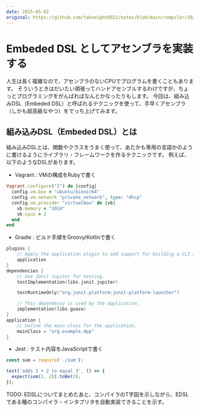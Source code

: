```yaml
---
date: 2025-05-02
original: https://github.com/takoeight0821/notes/blob/main/compiler/2025-05-02-assembly-as-embeded-dsl.md
---
```

# Embeded DSL としてアセンブラを実装する

人生は長く複雑なので、アセンブラのないCPUでプログラムを書くこともあります。
そういうときはだいたい頑張ってハンドアセンブルするわけですが、ちょっとプログラミングをがんばればなんとかなったりもします。
今回は、組み込みDSL（Embeded DSL）と呼ばれるテクニックを使って、手早くアセンブラ（しかも超高級なやつ）をでっち上げてみます。

## 組み込みDSL（Embeded DSL）とは

組み込みDSLとは、関数やクラスをうまく使って、あたかも専用の言語かのように書けるようにライブラリ・フレームワークを作るテクニックです。
例えば、以下のようなDSLがあります。

- Vagrant : VMの構成をRubyで書く

```ruby
Vagrant.configure("2") do |config|
  config.vm.box = "ubuntu/bionic64"
  config.vm.network "private_network", type: "dhcp"
  config.vm.provider "virtualbox" do |vb|
    vb.memory = "1024"
    vb.cpus = 2
  end
end
```

- Gradle : ビルド手順をGroovy/Kotlinで書く

```kotlin
plugins {
    // Apply the application plugin to add support for building a CLI application in Java.
    application
}
dependencies {
    // Use JUnit Jupiter for testing.
    testImplementation(libs.junit.jupiter)

    testRuntimeOnly("org.junit.platform:junit-platform-launcher")

    // This dependency is used by the application.
    implementation(libs.guava)
}
application {
    // Define the main class for the application.
    mainClass = "org.example.App"
}
```

- Jest : テスト内容をJavaScriptで書く

```javascript
const sum = require('./sum');

test('adds 1 + 2 to equal 3', () => {
  expect(sum(1, 2)).toBe(3);
});
```

TODO: EDSLについてまとめたあと、コンパイラのT字図を示しながら、EDSLである種のコンパイラ・インタプリタを自動実装できることを示す。